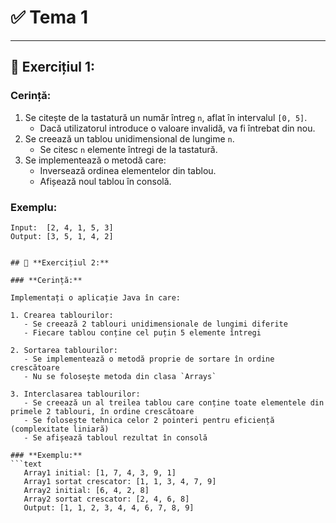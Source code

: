 # ✅ Tema 1 

---

## 🔹 Exercițiul 1:

### Cerință:
1. Se citește de la tastatură un număr întreg `n`, aflat în intervalul `[0, 5]`.  
   - Dacă utilizatorul introduce o valoare invalidă, va fi întrebat din nou.
2. Se creează un tablou unidimensional de lungime `n`.
   - Se citesc `n` elemente întregi de la tastatură.
3. Se implementează o metodă care:
   - Inversează ordinea elementelor din tablou.
   - Afișează noul tablou în consolă.

### Exemplu:
```text
Input:  [2, 4, 1, 5, 3]
Output: [3, 5, 1, 4, 2]


## 🔹 **Exercițiul 2:**

### **Cerință:**

Implementați o aplicație Java în care:

1. Crearea tablourilor:
   - Se creează 2 tablouri unidimensionale de lungimi diferite
   - Fiecare tablou conține cel puțin 5 elemente întregi

2. Sortarea tablourilor:
   - Se implementează o metodă proprie de sortare în ordine crescătoare
   - Nu se folosește metoda din clasa `Arrays`

3. Interclasarea tablourilor:
   - Se creează un al treilea tablou care conține toate elementele din primele 2 tablouri, în ordine crescătoare
   - Se folosește tehnica celor 2 pointeri pentru eficiență (complexitate liniară)
   - Se afișează tabloul rezultat în consolă

### **Exemplu:**
```text
   Array1 initial: [1, 7, 4, 3, 9, 1]
   Array1 sortat crescator: [1, 1, 3, 4, 7, 9]
   Array2 initial: [6, 4, 2, 8]
   Array2 sortat crescator: [2, 4, 6, 8]
   Output: [1, 1, 2, 3, 4, 4, 6, 7, 8, 9]
